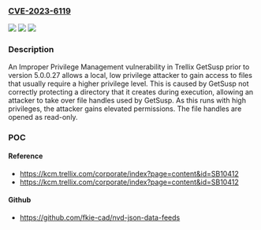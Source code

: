 ### [CVE-2023-6119](https://cve.mitre.org/cgi-bin/cvename.cgi?name=CVE-2023-6119)
![](https://img.shields.io/static/v1?label=Product&message=GetSusp&color=blue)
![](https://img.shields.io/static/v1?label=Version&message=%3D%20Prior%20to%205.0.0.27%20&color=brighgreen)
![](https://img.shields.io/static/v1?label=Vulnerability&message=CWE-269%20Improper%20Privilege%20Management&color=brighgreen)

### Description

An Improper Privilege Management vulnerability in Trellix GetSusp prior to version 5.0.0.27 allows a local, low privilege attacker to gain access to files that usually require a higher privilege level.  This is caused by GetSusp not correctly protecting a directory that it creates during execution, allowing an attacker to take over file handles used by GetSusp. As this runs with high privileges, the attacker gains elevated permissions. The file handles are opened as read-only. 

### POC

#### Reference
- https://kcm.trellix.com/corporate/index?page=content&id=SB10412
- https://kcm.trellix.com/corporate/index?page=content&id=SB10412

#### Github
- https://github.com/fkie-cad/nvd-json-data-feeds

